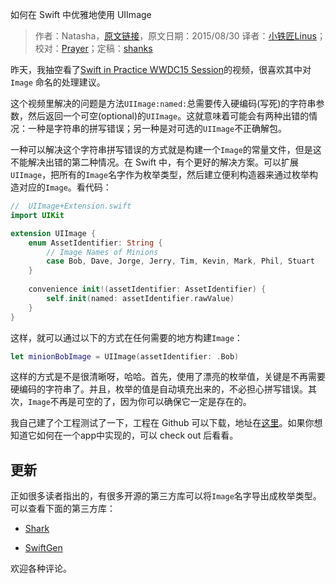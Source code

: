 如何在 Swift 中优雅地使用 UIImage

> 作者：Natasha，[原文链接](http://natashatherobot.com/non-optional-uiimage-named-swift/)，原文日期：2015/08/30
> 译者：[小铁匠Linus](http://weibo.com/linusling)；校对：[Prayer](http://www.futantan.com)；定稿：[shanks](http://codebuild.me/)
  








昨天，我抽空看了[Swift in Practice WWDC15 Session](https://developer.apple.com/videos/wwdc/2015/?id=411)的视频，很喜欢其中对 `Image` 命名的处理建议。

这个视频里解决的问题是方法`UIImage:named:`总需要传入硬编码(写死)的字符串参数，然后返回一个可空(optional)的`UIImage`。这就意味着可能会有两种出错的情况：一种是字符串的拼写错误；另一种是对可选的`UIImage`不正确解包。



一种可以解决这个字符串拼写错误的方式就是构建一个`Image`的常量文件，但是这不能解决出错的第二种情况。在 Swift 中，有个更好的解决方案。可以扩展`UIImage`，把所有的`Image`名字作为枚举类型，然后建立便利构造器来通过枚举构造对应的`Image`。看代码：

```swift
//  UIImage+Extension.swift
import UIKit

extension UIImage {
    enum AssetIdentifier: String {
        // Image Names of Minions
        case Bob, Dave, Jorge, Jerry, Tim, Kevin, Mark, Phil, Stuart
    }
    
    convenience init!(assetIdentifier: AssetIdentifier) {
        self.init(named: assetIdentifier.rawValue)
    }
}
```

这样，就可以通过以下的方式在任何需要的地方构建`Image`：

```swift
let minionBobImage = UIImage(assetIdentifier: .Bob)
```

这样的方式是不是很清晰呀，哈哈。首先，使用了漂亮的枚举值，关键是不再需要硬编码的字符串了。并且，枚举的值是自动填充出来的，不必担心拼写错误。其次，`Image`不再是可空的了，因为你可以确保它一定是存在的。

我自己建了个工程测试了一下，工程在 Github 可以下载，地址在[这里](https://github.com/NatashaTheRobot/ImageNamingInSwift)。如果你想知道它如何在一个app中实现的，可以 check out 后看看。

## 更新

正如很多读者指出的，有很多开源的第三方库可以将`Image`名字导出成枚举类型。
可以查看下面的第三方库：

* [Shark](https://github.com/kaandedeoglu/Shark)

* [SwiftGen](https://github.com/AliSoftware/SwiftGen)

欢迎各种评论。
